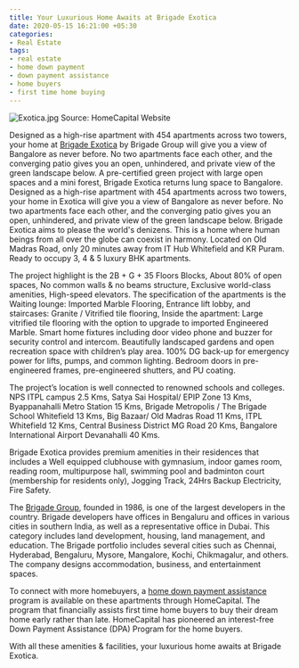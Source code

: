 ```yaml
---
title: Your Luxurious Home Awaits at Brigade Exotica
date: 2020-05-15 16:21:00 +05:30
categories:
- Real Estate
tags:
- real estate
- home down payment
- down payment assistance
- home buyers
- first time home buying
---
```


![Exotica.jpg](/uploads/Exotica.jpg)
Source: HomeCapital Website

Designed as a high-rise apartment with 454 apartments across two towers, your home at [Brigade Exotica](https://homecapital.in/project/165/brigade-exotica) by Brigade Group will give you a view of Bangalore as never before. No two apartments face each other, and the converging patio gives you an open, unhindered, and private view of the green landscape below. A pre-certified green project with large open spaces and a mini forest, Brigade Exotica returns lung space to Bangalore. Designed as a high-rise apartment with 454 apartments across two towers, your home in Exotica will give you a view of Bangalore as never before. No two apartments face each other, and the converging patio gives you an open, unhindered, and private view of the green landscape below. Brigade Exotica aims to please the world's denizens. This is a home where human beings from all over the globe can coexist in harmony. Located on Old Madras Road, only 20 minutes away from IT Hub Whitefield and KR Puram. Ready to occupy 3, 4 & 5 luxury BHK apartments.

The project highlight is the 2B + G + 35 Floors Blocks, About 80% of open spaces, No common walls & no beams structure, Exclusive world-class amenities, High-speed elevators. The specification of the apartments is the Waiting lounge: Imported Marble Flooring, Entrance lift lobby, and staircases: Granite / Vitrified tile flooring, Inside the apartment: Large vitrified tile flooring with the option to upgrade to imported Engineered Marble. Smart home fixtures including door video phone and buzzer for security control and intercom. Beautifully landscaped gardens and open recreation space with children’s play area. 100% DG back-up for emergency power for lifts, pumps, and common lighting. Bedroom doors in pre-engineered frames, pre-engineered shutters, and PU coating.

The project’s location is well connected to renowned schools and colleges. NPS ITPL campus 2.5 Kms, Satya Sai Hospital/ EPIP Zone 13 Kms, Byappanahalli Metro Station 15 Kms, Brigade Metropolis / The Brigade School Whitefield 13 Kms, Big Bazaar/ Old Madras Road 11 Kms, ITPL Whitefield 12 Kms, Central Business District MG Road 20 Kms, Bangalore International Airport Devanahalli 40 Kms.

Brigade Exotica provides premium amenities in their residences that includes a Well equipped clubhouse with gymnasium, indoor games room, reading room, multipurpose hall, swimming pool and badminton court (membership for residents only), Jogging Track, 24Hrs Backup Electricity, Fire Safety.

The [Brigade Group](https://homecapital.in/offering), founded in 1986, is one of the largest developers in the country. Brigade developers have offices in Bengaluru and offices in various cities in southern India, as well as a representative office in Dubai. This category includes land development, housing, land management, and education. The Brigade portfolio includes several cities such as Chennai, Hyderabad, Bengaluru, Mysore, Mangalore, Kochi, Chikmagalur, and others. The company designs accommodation, business, and entertainment spaces. 

To connect with more homebuyers, a [home down payment assistance](https://homecapital.in) program is available on these apartments through HomeCapital. The program that financially assists first time home buyers to buy their dream home early rather than late. HomeCapital has pioneered an interest-free Down Payment Assistance (DPA) Program for the home buyers.

With all these amenities & facilities, your luxurious home awaits at Brigade Exotica.
